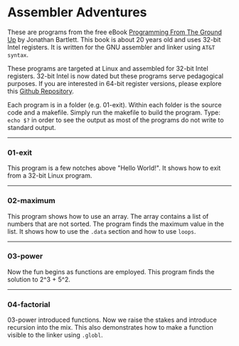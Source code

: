 # Assembler Adventures

These are programs from the free eBook
[Programming From The Ground Up](https://download-mirror.savannah.gnu.org/releases/pgubook/ProgrammingGroundUp-1-0-booksize.pdf)
by Jonathan Bartlett. This book is about 20 years old and uses 32-bit Intel registers. It is 
written for the GNU assembler and linker using `AT&T syntax`.

These programs are targeted at Linux and assembled for 32-bit Intel registers. 32-bit Intel is now dated but these programs serve pedagogical purposes. If you are interested in 64-bit register versions, please explore this [Github Repository](https://github.com/swseverance/programming-from-the-ground-up).

Each program is in a folder (e.g. 01-exit). Within each folder is the source code and a makefile. Simply run the makefile to build the program. 
Type: `echo $?` in order to see the output as most of the programs do not write to standard output.

***
### 01-exit

This program is a few notches above "Hello World!". It shows how to exit from a 32-bit Linux 
program.

***
### 02-maximum

This program shows how to use an array. The array contains a list of numbers that are not sorted.
The program finds the maximum value in the list. It shows how to use the `.data` section and how to use `loops`.

***
### 03-power

Now the fun begins as functions are employed. This program finds the solution to 2^3 + 5^2.

***
### 04-factorial

03-power introduced functions. Now we raise the stakes and introduce recursion into the mix.
This also demonstrates how to make a function visible to the linker using `.globl`.
